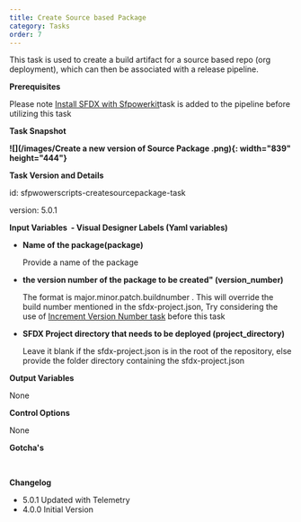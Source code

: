 ```yaml
---
title: Create Source based Package 
category: Tasks
order: 7
---
```


This task is used to create a build artifact for a source based repo (org deployment), which can then be associated with a release pipeline.

**Prerequisites**

Please note [Install SFDX with Sfpowerkit](/Tasks/Common-Utility-Tasks/Install%20SFDX%20CLI/)task is added to the pipeline before utilizing this task


**Task Snapshot**

**![](/images/Create a new version of Source Package .png){: width="839" height="444"}**

**Task Version and Details**

id: sfpwowerscripts-createsourcepackage-task

version: 5.0.1

**Input Variables&nbsp; - Visual Designer Labels (Yaml variables)**

* **Name of the package(package)**

  Provide a name of the package

* **the version number of the package to be created" (version\_number)**

  The format is major.minor.patch.buildnumber . This will override the build number mentioned in the sfdx-project.json, Try considering the use of [Increment Version Number task](/Tasks/Packaging-Tasks/Increment%20Version%20number%20of%20a%20package/) before this task

* **SFDX Project directory that needs to be deployed (project\_directory)**

  Leave it blank if the sfdx-project.json is in the root of the repository, else provide the folder directory containing the sfdx-project.json

**Output Variables**

None

**Control Options**

None

**Gotcha's**

&nbsp;

**Changelog**

* 5.0.1 Updated with Telemetry
* 4.0.0 Initial Version